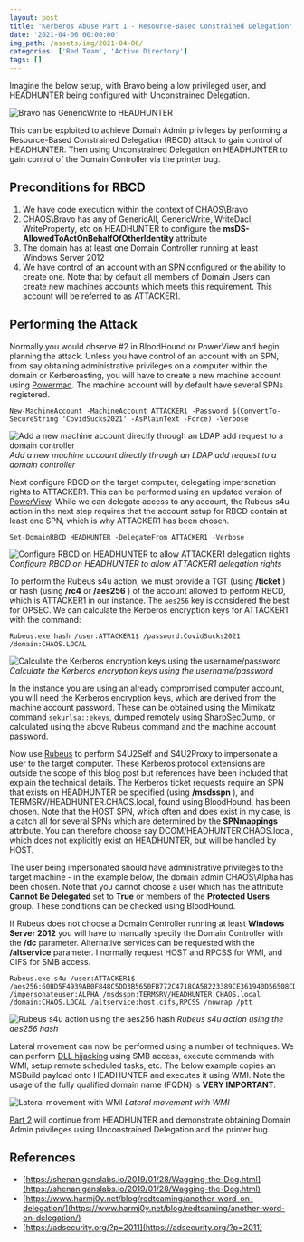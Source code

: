 ```yaml
---
layout: post
title: 'Kerberos Abuse Part 1 - Resource-Based Constrained Delegation'
date: '2021-04-06 00:00:00'
img_path: /assets/img/2021-04-06/
categories: ['Red Team', 'Active Directory']
tags: []
---
```


Imagine the below setup, with Bravo being a low privileged user, and HEADHUNTER being configured with Unconstrained Delegation.

![Bravo has GenericWrite to HEADHUNTER](image.png)

This can be exploited to achieve Domain Admin privileges by performing a Resource-Based Constrained Delegation (RBCD) attack to gain control of HEADHUNTER. Then using Unconstrained Delegation on HEADHUNTER to gain control of the Domain Controller via the printer bug.

## Preconditions for RBCD

1. We have code execution within the context of CHAOS\Bravo
2. CHAOS\Bravo has any of GenericAll, GenericWrite, WriteDacl, WriteProperty, etc on HEADHUNTER to configure the **msDS-AllowedToActOnBehalfOfOtherIdentity** attribute
3. The domain has at least one Domain Controller running at least Windows Server 2012
4. We have control of an account with an SPN configured or the ability to create one. Note that by default all members of Domain Users can create new machines accounts which meets this requirement. This account will be referred to as ATTACKER1.

## Performing the Attack

Normally you would observe #2 in BloodHound or PowerView and begin planning the attack. Unless you have control of an account with an SPN, from say obtaining administrative privileges on a computer within the domain or Kerberoasting, you will have to create a new machine account using [Powermad](https://github.com/Kevin-Robertson/Powermad). The machine account will by default have several SPNs registered.

    New-MachineAccount -MachineAccount ATTACKER1 -Password $(ConvertTo-SecureString 'CovidSucks2021' -AsPlainText -Force) -Verbose

![Add a new machine account directly through an LDAP add request to a domain controller](image-1.png)
_Add a new machine account directly through an LDAP add request to a domain controller_

Next configure RBCD on the target computer, delegating impersonation rights to ATTACKER1. This can be performed using an updated version of [PowerView](https://github.com/ZeroDayLab/PowerSploit/tree/master/Recon). While we can delegate access to any account, the Rubeus s4u action in the next step requires that the account setup for RBCD contain at least one SPN, which is why ATTACKER1 has been chosen.

    Set-DomainRBCD HEADHUNTER -DelegateFrom ATTACKER1 -Verbose

![Configure RBCD on HEADHUNTER to allow ATTACKER1 delegation rights](image-2.png)
_Configure RBCD on HEADHUNTER to allow ATTACKER1 delegation rights_

To perform the Rubeus s4u action, we must provide a TGT (using **/ticket** ) or hash (using **/rc4** or **/aes256** ) of the account allowed to perform RBCD, which is ATTACKER1 in our instance. The `aes256` key is considered the best for OPSEC. We can calculate the Kerberos encryption keys for ATTACKER1 with the command:

    Rubeus.exe hash /user:ATTACKER1$ /password:CovidSucks2021 /domain:CHAOS.LOCAL

![Calculate the Kerberos encryption keys using the username/password](image-7.png)
_Calculate the Kerberos encryption keys using the username/password_

In the instance you are using an already compromised computer account, you will need the Kerberos encryption keys, which are derived from the machine account password. These can be obtained using the Mimikatz command `sekurlsa::ekeys`, dumped remotely using [SharpSecDump](https://github.com/G0ldenGunSec/SharpSecDump), or calculated using the above Rubeus command and the machine account password.

Now use [Rubeus](https://github.com/GhostPack/Rubeus) to perform S4U2Self and S4U2Proxy to impersonate a user to the target computer. These Kerberos protocol extensions are outside the scope of this blog post but references have been included that explain the technical details. The Kerberos ticket requests require an SPN that exists on HEADHUNTER be specified (using **/msdsspn** ), and TERMSRV/HEADHUNTER.CHAOS.local, found using BloodHound, has been chosen. Note that the HOST SPN, which often and does exist in my case, is a catch all for several SPNs which are determined by the **SPNmappings** attribute. You can therefore choose say DCOM/HEADHUNTER.CHAOS.local, which does not explicitly exist on HEADHUNTER, but will be handled by HOST.

The user being impersonated should have administrative privileges to the target machine - in the example below, the domain admin CHAOS\Alpha has been chosen. Note that you cannot choose a user which has the attribute **Cannot Be Delegated** set to **True** or members of the **Protected Users** group. These conditions can be checked using BloodHound.

If Rubeus does not choose a Domain Controller running at least **Windows Server 2012** you will have to manually specify the Domain Controller with the **/dc** parameter. Alternative services can be requested with the **/altservice** parameter. I normally request HOST and RPCSS for WMI, and CIFS for SMB access.

    Rubeus.exe s4u /user:ATTACKER1$ /aes256:60BD5F4939AB0F848C5DD3B5650FB772C4718CA58223389CE361940D56508CDD /impersonateuser:ALPHA /msdsspn:TERMSRV/HEADHUNTER.CHAOS.local /domain:CHAOS.LOCAL /altservice:host,cifs,RPCSS /nowrap /ptt

![Rubeus s4u action using the aes256 hash](image.png)
_Rubeus s4u action using the aes256 hash_

Lateral movement can now be performed using a number of techniques. We can perform [DLL hijacking](/posts/edgegdi-dll-for-persistence-and-lateral-movement) using SMB access, execute commands with WMI, setup remote scheduled tasks, etc. The below example copies an MSBuild payload onto HEADHUNTER and executes it using WMI. Note the usage of the fully qualified domain name (FQDN) is **VERY IMPORTANT**.

![Lateral movement with WMI](image-6.png)
_Lateral movement with WMI_

[Part 2](/posts/attacking-kerberos-part-2-unconstrained-delegation/) will continue from HEADHUNTER and demonstrate obtaining Domain Admin privileges using Unconstrained Delegation and the printer bug.

## References

- [https://shenaniganslabs.io/2019/01/28/Wagging-the-Dog.html](https://shenaniganslabs.io/2019/01/28/Wagging-the-Dog.html)
- [https://www.harmj0y.net/blog/redteaming/another-word-on-delegation/](https://www.harmj0y.net/blog/redteaming/another-word-on-delegation/)
- [https://adsecurity.org/?p=2011](https://adsecurity.org/?p=2011)
